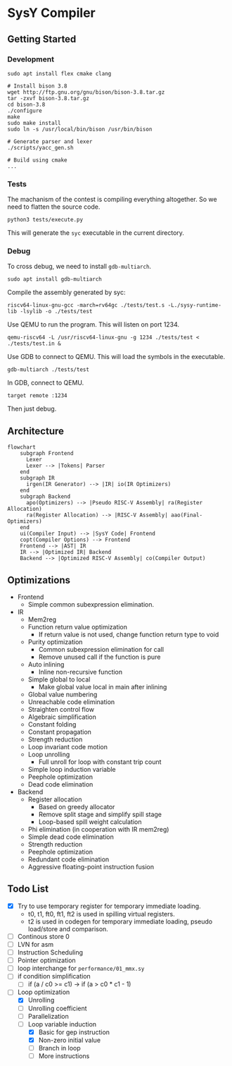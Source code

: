 # SysY Compiler

## Getting Started

### Development

```shell
sudo apt install flex cmake clang

# Install bison 3.8
wget http://ftp.gnu.org/gnu/bison/bison-3.8.tar.gz
tar -zxvf bison-3.8.tar.gz
cd bison-3.8
./configure
make
sudo make install
sudo ln -s /usr/local/bin/bison /usr/bin/bison

# Generate parser and lexer
./scripts/yacc_gen.sh

# Build using cmake
...
```

### Tests

The machanism of the contest is compiling everything altogether. So we need to flatten the source code.

```shell
python3 tests/execute.py
```

This will generate the `syc` executable in the current directory.

### Debug

To cross debug, we need to install `gdb-multiarch`.

```shell
sudo apt install gdb-multiarch
```

Compile the assembly generated by syc:

```shell
riscv64-linux-gnu-gcc -march=rv64gc ./tests/test.s -L./sysy-runtime-lib -lsylib -o ./tests/test
```

Use QEMU to run the program. This will listen on port 1234.

```shell
qemu-riscv64 -L /usr/riscv64-linux-gnu -g 1234 ./tests/test < ./tests/test.in &
```

Use GDB to connect to QEMU. This will load the symbols in the executable.

```shell
gdb-multiarch ./tests/test
```

In GDB, connect to QEMU.

```shell
target remote :1234
```

Then just debug.

## Architecture

```mermaid
flowchart 
    subgraph Frontend
      Lexer
      Lexer --> |Tokens| Parser
    end
    subgraph IR
      irgen(IR Generator) --> |IR| io(IR Optimizers)
    end
    subgraph Backend
      apo(Optimizers) --> |Pseudo RISC-V Assembly| ra(Register Allocation)
      ra(Register Allocation) --> |RISC-V Assembly| aao(Final-Optimizers)
    end
    ui(Compiler Input) --> |SysY Code| Frontend
    copt(Compiler Options) --> Frontend
    Frontend --> |AST| IR
    IR --> |Optimized IR| Backend
    Backend --> |Optimized RISC-V Assembly| co(Compiler Output)  
```

## Optimizations

- Frontend
  - Simple common subexpression elimination.
- IR
  - Mem2reg
  - Function return value optimization
    - If return value is not used, change function return type to void
  - Purity optimization
    - Common subexpression elimination for call
    - Remove unused call if the function is pure
  - Auto inlining
    - Inline non-recursive function
  - Simple global to local
    - Make global value local in main after inlining
  - Global value numbering
  - Unreachable code elimination
  - Straighten control flow
  - Algebraic simplification
  - Constant folding
  - Constant propagation
  - Strength reduction
  - Loop invariant code motion
  - Loop unrolling
    - Full unroll for loop with constant trip count
  - Simple loop induction variable
  - Peephole optimization
  - Dead code elimination
- Backend
  - Register allocation
    - Based on greedy allocator
    - Remove split stage and simplify spill stage
    - Loop-based spill weight calculation
  - Phi elimination (in cooperation with IR mem2reg)
  - Simple dead code elimination
  - Strength reduction
  - Peephole optimization
  - Redundant code elimination
  - Aggressive floating-point instruction fusion

## Todo List

- [x] Try to use temporary register for temporary immediate loading.
  - t0, t1, ft0, ft1, ft2 is used in spilling virtual registers.
  - t2 is used in codegen for temporary immediate loading, pseudo load/store and comparison.
- [ ] Continous store 0
- [ ] LVN for asm
- [ ] Instruction Scheduling
- [ ] Pointer optimization
- [ ] loop interchange for `performance/01_mmx.sy`
- [ ] if condition simplification
  - [ ] if (a / c0 >= c1) -> if (a > c0 * c1 - 1)
- [ ] Loop optimization
  - [x] Unrolling
  - [ ] Unrolling coefficient
  - [ ] Parallelization
  - [ ] Loop variable induction
    - [x] Basic for gep instruction
    - [x] Non-zero initial value
    - [ ] Branch in loop
    - [ ] More instructions
